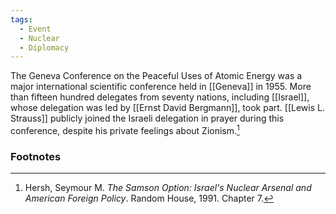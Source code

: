 ```yaml
---
tags:
  - Event
  - Nuclear
  - Diplomacy
---
```

The Geneva Conference on the Peaceful Uses of Atomic Energy was a major international scientific conference held in [[Geneva]] in 1955. More than fifteen hundred delegates from seventy nations, including [[Israel]], whose delegation was led by [[Ernst David Bergmann]], took part. [[Lewis L. Strauss]] publicly joined the Israeli delegation in prayer during this conference, despite his private feelings about Zionism.[^1]

### Footnotes

[^1]: Hersh, Seymour M. *The Samson Option: Israel's Nuclear Arsenal and American Foreign Policy*. Random House, 1991. Chapter 7.